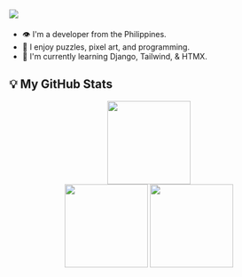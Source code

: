 <h1>
    <!-- https://readme-typing-svg.demolab.com/demo/ -->
    <img src="https://readme-typing-svg.herokuapp.com/?font=Righteous&color=FB8C00&size=38&center=false&vCenter=true&width=400&height=42&duration=4000&lines=Hello!+👋;+I'm+Luis+Abhram!+👁️;Welcome+to+my+Profile!+😎"/>
</h1>

- 👁 I'm a developer from the Philippines.
- 🚀 I enjoy puzzles, pixel art, and programming.
- 🌱 I'm currently learning Django, Tailwind, & HTMX.

## 💡 My GitHub Stats 

<div align="center">
    
<picture>
    <!-- https://streak-stats.demolab.com/demo/ -->
    <source
        srcset="https://streak-stats.demolab.com?user=cymophic&locale=en&mode=daily&hide_border=false&card_width=437&dates=E4E4E4&date_format=n/j[/y]&background=222222&currStreakLabel=FB8C00&currStreakNum=E4E4E4&sideNums=E4E4E4&sideLabels=E4E4E4&border=838383"
        media="(prefers-color-scheme: dark), (prefers-color-scheme: no-preference)"
    />
    <source
        srcset="https://streak-stats.demolab.com?user=cymophic&locale=en&mode=daily&hide_border=false&card_width=437&dates=6A6A6A&date_format=n/j[/y]&background=F6F8FA&currStreakLabel=DB8E00&currStreakNum=111111&sideNums=111111&sideLabels=111111&border=D1D9E0"
        media="(prefers-color-scheme: light)"
    />
    <img src="https://streak-stats.demolab.com?user=cymophic&locale=en&mode=daily&hide_border=false&card_width=437&dates=E4E4E4&date_format=n/j[/y]" height="150"/>
</picture>
    
<br/>

<picture>
    <!-- https://github.com/anuraghazra/github-readme-stats -->
    <source
        srcset="https://github-readme-stats.vercel.app/api/top-langs?username=cymophic&layout=compact&langs_count=6&card_width=370&exclude_repo=&bg_color=222222&title_color=E4E4E4&text_color=E4E4E4&border_color=838383"
        media="(prefers-color-scheme: dark)"
    />
    <source
        srcset="https://github-readme-stats.vercel.app/api/top-langs?username=cymophic&layout=compact&langs_count=6&card_width=370&exclude_repo=&bg_color=F6F8FA&title_color=111111&text_color=111111&border_color=D1D9E0"
        media="(prefers-color-scheme: light), (prefers-color-scheme: no-preference)"
    />
    <img src="https://github-readme-stats.vercel.app/api/top-langs?username=cymophic&layout=compact&langs_count=6&card_width=370&exclude_repo=" height="150"/>
</picture>

<picture>
    <!-- https://github.com/anuraghazra/github-readme-stats -->
    <source
        srcset="https://github-readme-stats.vercel.app/api?username=cymophic&show_icons=true&card_width=326&icon_color=FB8C00&bg_color=222222&title_color=E4E4E4&text_color=E4E4E4&border_color=838383"
        media="(prefers-color-scheme: dark)"
    />
    <source
        srcset="https://github-readme-stats.vercel.app/api?username=cymophic&show_icons=true&card_width=326&icon_color=DB8E00&bg_color=F6F8FA&title_color=111111&text_color=6A6A6A&border_color=D1D9E0"
        media="(prefers-color-scheme: light), (prefers-color-scheme: no-preference)"
    />
    <img src="https://github-readme-stats.vercel.app/api?username=cymophic&show_icons=true&card_width=326" height="150"/>
</picture>

<br/>
<br/>

<kbd>
    <picture>
    <!-- https://github.com/antonkomarev/github-profile-views-counter -->
        <source srcset="https://komarev.com/ghpvc/?username=cymophic&base=500&color=orange&abbreviated=true&label=Profile+Views&style=flat-square"/>
        <img src="https://komarev.com/ghpvc/?username=cymophic&base=500&color=orange&abbreviated=true&label=Profile+Views&style=flat-square" height="15" align="center">
    </picture>
</kbd>
  
</div>
